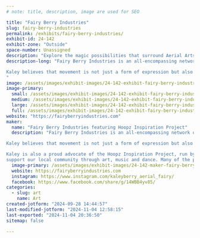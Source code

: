 ```yaml
---
# note: title, description, image are used for SEO

title: "Fairy Berry Industries"
slug: fairy-berry-industries
permalink: /exhibits/fairy-berry-industries/
exhibit-id: 24-142
exhibit-zone: "Outside"
space-number: Unassigned
description: "Explore the magic possibilities that surround Aerial Arts classes, charity, and performances"
description-long: "Fairy Berry Industries is an all-encompassing network for the services offered by Kaley Berry in aerial arts instruction, performance coaching, charity, flexibility training, mindfulness practices, and various forms of dance.

Kaley believes that movement is not just a form of expression but also a way to build a community, promote healing, and offer opportunities for inner growth. Come see the magic that is possible through teaching demos, performances, and the joy of using this art to make a difference. 
"
image: /assets/images/exhibit-images/24-142-exhibit-fairy-berry-industries-happy-hoop-large.png
image-primary: 
  small: /assets/images/exhibit-images/24-142-exhibit-fairy-berry-industries-happy-hoop-small.png
  medium: /assets/images/exhibit-images/24-142-exhibit-fairy-berry-industries-happy-hoop-medium.png
  large: /assets/images/exhibit-images/24-142-exhibit-fairy-berry-industries-happy-hoop-large.png
  full: /assets/images/exhibit-images/24-142-exhibit-fairy-berry-industries-happy-hoop-full.png
website: "https://fairyberryindustries.com"
maker: 
  name: "Fairy Berry Industries featuring Hoopz Inspiration Project"
  description: "Fairy Berry Industries is an all-encompassing network of services offered by Kaley Berry. This includes teaching aerial arts, performance, charity, flexibility training, mindfulness practices, and various forms of dance.

Kaley believes that movement is not just a form of expression but also a way to build a community, promote healing, and offer opportunities for inner growth.

Kaley is also a proud advocate of the Hoopz Inspiration Project, run by Rose Hoopz Parker. Her trained faerialists work under this incredible organization to  
support our local community through art, music and dance. Many of the proceeds of these events are given directly to local Charities of different causes around Brevard County and surrounding Florida regions. "
  image-primary: /assets/images/exhibit-images/24-142-maker-fairy-berry-industries-fairy-berry-medium.png
  website: https://fairyberryindustries.com
  instagram: https://www.instagram.com/kaleyberry_aerial_fairy/
  facebook: https://www.facebook.com/share/g/14WBB4yv85/
categories: 
  - slug: art
    name: Art
created-jotform: "2024-09-28 14:44:57"
last-modified-jotform: "2024-11-04 12:58:15"
last-exported: "2024-11-04 20:36:50"
sitemap: false

---
```

